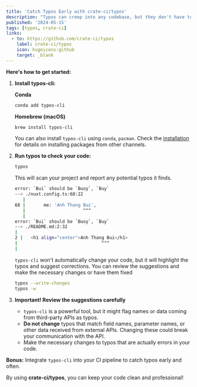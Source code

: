 ```yaml
---
title: 'Catch Typos Early with crate-ci/typos'
description: "Typos can creep into any codebase, but they don't have to slow you down. crate-ci/typos is a handy tool that helps you identify and fix typos in your project."
published: '2024-05-15'
tags: [typos, crate-ci]
links:
  - to: https://github.com/crate-ci/typos
    label: crate-ci/typos
    icon: hugeicons:github
    target: _blank
---
```


**Here's how to get started:**

1. **Install typos-cli:**

   **Conda**

   ```bash
   conda add typos-cli
   ```

   **Homebrew (macOS)**

   ```bash
   brew install typos-cli
   ```

   You can also install `typos-cli` using `conda`, `pacman`. Check the [installation](https://github.com/crate-ci/typos?tab=readme-ov-file#install) for details on installing packages from other channels.

2. **Run typos to check your code:**

   ```bash
   typos
   ```

   This will scan your project and report any potential typos it finds.

   ```bash
   error: `Bui` should be `Buoy`, `Buy`
   --> ./nuxt.config.ts:68:22
      |
   68 |       me: 'Anh Thang Bui',
      |                      ^^^
      |
   error: `Bui` should be `Buoy`, `Buy`
   --> ./README.md:2:32
   |
   2 |   <h1 align="center">Anh Thang Bui</h1>
   |                                ^^^
   |
   ```

   `typos-cli` won't automatically change your code, but it will highlight the typos and suggest corrections. You can review the suggestions and make the necessary changes or have them fixed

   ```bash
   typos --write-changes
   typos -w
   ```

3. **Important! Review the suggestions carefully**
   - `typos-cli` is a powerful tool, but it might flag names or data coming from third-party APIs as typos.
   - **Do not change** typos that match field names, parameter names, or other data received from external APIs. Changing these could break your communication with the API.
   - Make the necessary changes to typos that are actually errors in your code.

**Bonus:** Integrate `typos-cli` into your CI pipeline to catch typos early and often.

By using **crate-ci/typos**, you can keep your code clean and professional!

